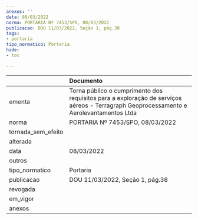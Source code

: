 ```yaml
---
anexos: ''
data: 08/03/2022
norma: PORTARIA Nº 7453/SPO, 08/03/2022
publicacao: DOU 11/03/2022, Seção 1, pág.38
tags:
- portaria
tipo_normatico: Portaria
hide: 
- toc 
 
---
```


|                    | Documento                                                                                                                              |
|:-------------------|:---------------------------------------------------------------------------------------------------------------------------------------|
| ementa             | Torna público o cumprimento dos requisitos para a exploração de serviços aéreos - Terragraph Geoprocessamento e Aerolevantamentos Ltda |
| norma              | PORTARIA Nº 7453/SPO, 08/03/2022                                                                                                       |
| tornada_sem_efeito |                                                                                                                                        |
| alterada           |                                                                                                                                        |
| data               | 08/03/2022                                                                                                                             |
| outros             |                                                                                                                                        |
| tipo_normatico     | Portaria                                                                                                                               |
| publicacao         | DOU 11/03/2022, Seção 1, pág.38                                                                                                        |
| revogada           |                                                                                                                                        |
| em_vigor           |                                                                                                                                        |
| anexos             |                                                                                                                                        |